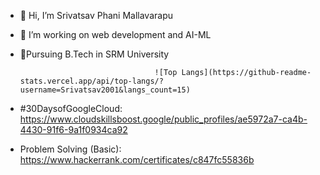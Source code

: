 - 👋 Hi, I’m Srivatsav Phani Mallavarapu 
- 👀 I’m working on web development and AI-ML
- 🌱Pursuing B.Tech in SRM University

                                    ![Top Langs](https://github-readme-stats.vercel.app/api/top-langs/?username=Srivatsav2001&langs_count=15)
 
- #30DaysofGoogleCloud: https://www.cloudskillsboost.google/public_profiles/ae5972a7-ca4b-4430-91f6-9a1f0934ca92
- Problem Solving (Basic): https://www.hackerrank.com/certificates/c847fc55836b
<!---
Srivatsav2001/Srivatsav2001 is a ✨ special ✨ repository because its `README.md` (this file) appears on your GitHub profile.
You can click the Preview link to take a look at your changes.
--->
